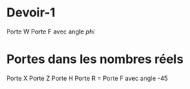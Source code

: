 # Devoir-1
Porte W 
Porte F avec angle $phi$
# Portes dans les nombres réels
Porte X
Porte Z
Porte H
Porte R = Porte F avec angle -45

